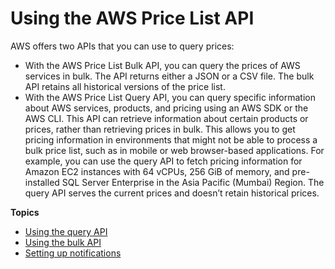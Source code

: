 # Using the AWS Price List API<a name="price-changes"></a>

AWS offers two APIs that you can use to query prices:
+ With the AWS Price List Bulk API, you can query the prices of AWS services in bulk\. The API returns either a JSON or a CSV file\. The bulk API retains all historical versions of the price list\.
+ With the AWS Price List Query API, you can query specific information about AWS services, products, and pricing using an AWS SDK or the AWS CLI\. This API can retrieve information about certain products or prices, rather than retrieving prices in bulk\. This allows you to get pricing information in environments that might not be able to process a bulk price list, such as in mobile or web browser\-based applications\. For example, you can use the query API to fetch pricing information for Amazon EC2 instances with 64 vCPUs, 256 GiB of memory, and pre\-installed SQL Server Enterprise in the Asia Pacific \(Mumbai\) Region\. The query API serves the current prices and doesn’t retain historical prices\.

**Topics**
+ [Using the query API](using-pelong.md)
+ [Using the bulk API](using-ppslong.md)
+ [Setting up notifications](price-notification.md)